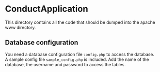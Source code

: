 # ConductApplication
This directory contains all the code that should be dumped into 
the apache www directory.

## Database configuration
You need a database configuration file `config.php` to access the database.
A sample config file `sample_config.php` is included. Add the name of the
database, the username and password to access the tables.

